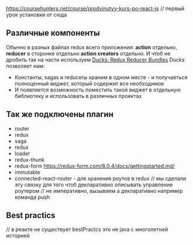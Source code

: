 https://coursehunters.net/course/prodvinutyy-kurs-po-react-js  // первый урок установки от сюда

## Различные компоненты
Обычно в разных файлах redux всего приложения: __action__ отдельно, __reducer__   в сторонке отдельно
__action creators__ отдельно. И чтоб не дробить так на части используем [Ducks: Redux Reducer Bundles](https://github.com/erikras/ducks-modular-redux)
Ducks позволяет нам:
- Константы, sagas и reducerы храним в одном месте - и получаеться полноценный виджет, который содержит все необходимое
- И появляется возможность поместить такой виджет в отдельную библиотеку и использовать в различных проектах 


## Так же подключены плагин
- router 
- redux 
- saga 
- redux 
- loader
- redux-thunk
- redux-form  https://redux-form.com/8.0.4/docs/gettingstarted.md/
- immutable
- connected-react-router - для хранения роутов в redux
    // мы сделали эту связку для того чтоб декларативно описывать управление роутером
    // не императивно, вызываем а декларативно например команда push

## Best practics
// в реакте не существует bestPractcs это не java c многолетней историей
